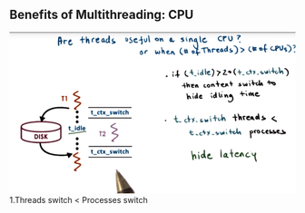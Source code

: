 ## Benefits of Multithreading: CPU

![](/assets/threadings_in_cpu.png)1.Threads switch &lt; Processes switch

